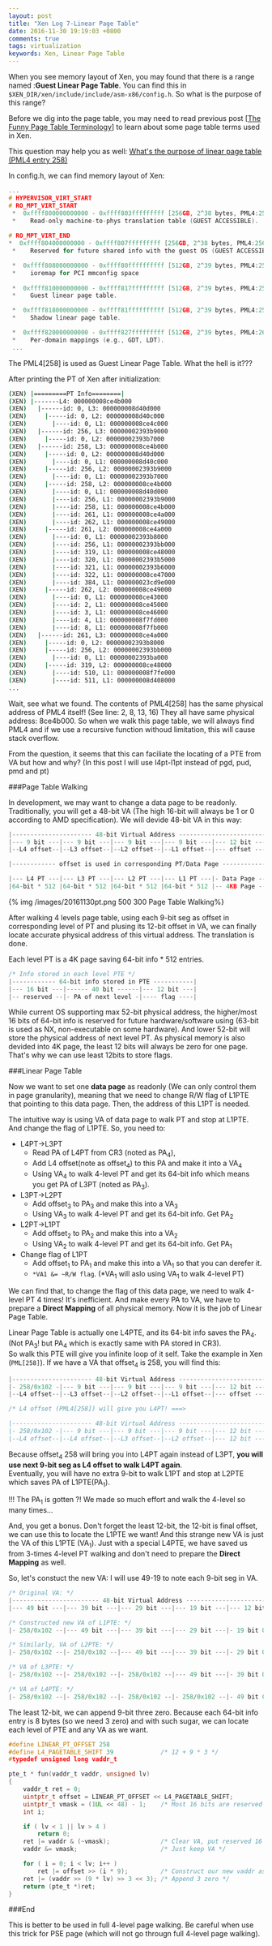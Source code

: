 ```yaml
---
layout: post
title: "Xen Log 7-Linear Page Table"
date: 2016-11-30 19:19:03 +0800
comments: true
tags: virtualization
keywords: Xen, Linear Page Table
---
```

When you see memory layout of Xen, you may found that there is a range named :**Guest Linear Page Table**. You can find this in `$XEN_DIR/xen/include/include/asm-x86/config.h`.
So what is the purpose of this range?

Before we dig into the page table, you may need to read previous post [[The Funny Page Table Terminology](http://silentming.net/blog/2016/11/30/funny-page-table-terminology/)] to learn about some page table terms used in Xen.

This question may help you as well: [What's the purpose of linear page table (PML4 entry 258)](http://old-list-archives.xenproject.org/archives/html/xen-devel/2008-03/msg01021.html)
<!--more-->

In config.h, we can find memory layout of Xen:

```c config.h
...
# HYPERVISOR_VIRT_START
# RO_MPT_VIRT_START
 *  0xffff800000000000 - 0xffff803fffffffff [256GB, 2^38 bytes, PML4:256]
 *    Read-only machine-to-phys translation table (GUEST ACCESSIBLE).
 
# RO_MPT_VIRT_END
*  0xffff804000000000 - 0xffff807fffffffff [256GB, 2^38 bytes, PML4:256]
 *    Reserved for future shared info with the guest OS (GUEST ACCESSIBLE).

 *  0xffff808000000000 - 0xffff80ffffffffff [512GB, 2^39 bytes, PML4:257]
 *    ioremap for PCI mmconfig space
 
 *  0xffff810000000000 - 0xffff817fffffffff [512GB, 2^39 bytes, PML4:258]
 *    Guest linear page table.

 *  0xffff818000000000 - 0xffff81ffffffffff [512GB, 2^39 bytes, PML4:259]
 *    Shadow linear page table.

 *  0xffff820000000000 - 0xffff827fffffffff [512GB, 2^39 bytes, PML4:260]
 *    Per-domain mappings (e.g., GDT, LDT).
 ...
```

The PML4[258] is used as Guest Linear Page Table. What the hell is it???

After printing the PT of Xen after initialization:

```sh
(XEN) |=========PT Info========|
(XEN) |-------L4: 000000008ce4b000
(XEN)   |------id: 0, L3: 000000008d40d000
(XEN)     |-----id: 0, L2: 000000008d40c000
(XEN)       |----id: 0, L1: 000000008ce4c000
(XEN)   |------id: 256, L3: 00000002393b9000
(XEN)     |-----id: 0, L2: 00000002393b7000
(XEN)   |------id: 258, L3: 000000008ce4b000
(XEN)     |-----id: 0, L2: 000000008d40d000
(XEN)       |----id: 0, L1: 000000008d40c000
(XEN)     |-----id: 256, L2: 00000002393b9000
(XEN)       |----id: 0, L1: 00000002393b7000
(XEN)     |-----id: 258, L2: 000000008ce4b000
(XEN)       |----id: 0, L1: 000000008d40d000
(XEN)       |----id: 256, L1: 00000002393b9000
(XEN)       |----id: 258, L1: 000000008ce4b000
(XEN)       |----id: 261, L1: 000000008ce4a000
(XEN)       |----id: 262, L1: 000000008ce49000
(XEN)     |-----id: 261, L2: 000000008ce4a000
(XEN)       |----id: 0, L1: 00000002393b8000
(XEN)       |----id: 256, L1: 00000002393bb000
(XEN)       |----id: 319, L1: 000000008ce48000
(XEN)       |----id: 320, L1: 00000002393b5000
(XEN)       |----id: 321, L1: 00000002393b6000
(XEN)       |----id: 322, L1: 000000008ce47000
(XEN)       |----id: 384, L1: 000000023cd9e000
(XEN)     |-----id: 262, L2: 000000008ce49000
(XEN)       |----id: 0, L1: 000000008ce43000
(XEN)       |----id: 2, L1: 000000008ce45000
(XEN)       |----id: 3, L1: 000000008ce46000
(XEN)       |----id: 4, L1: 000000008f7fd000
(XEN)       |----id: 8, L1: 000000008f7fb000
(XEN)   |------id: 261, L3: 000000008ce4a000
(XEN)     |-----id: 0, L2: 00000002393b8000
(XEN)     |-----id: 256, L2: 00000002393bb000
(XEN)       |----id: 0, L1: 00000002393ba000
(XEN)     |-----id: 319, L2: 000000008ce48000
(XEN)       |----id: 510, L1: 000000008f7fe000
(XEN)       |----id: 511, L1: 000000008d408000
...
```

Wait, see what we found. The contents of PML4[258] has the same physical address of PML4 itself! (See line: 2, 8, 13, 16) They all have same physical address: 8ce4b000. So when we walk this page table, we will always find PML4 and if we use a recursive function withoud limitation, this will cause stack overflow.

From the question, it seems that this can faciliate the locating of a PTE from VA but how and why? (In this post I will use l4pt-l1pt instead of pgd, pud, pmd and pt)

###Page Table Walking

In development, we may want to change a data page to be readonly. Traditionally, you will get a 48-bit VA (The high 16-bit will always be 1 or 0 according to AMD specification).
We will devide 48-bit VA in this way:

```c
|---------------------- 48-bit Virtual Address ------------------------|
|--- 9 bit ---|--- 9 bit ---|--- 9 bit ---|--- 9 bit ---|--- 12 bit ---|
|--L4 offset--|--L3 offset--|--L2 offset--|--L1 offset--|--- offset ---|

|------------ offset is used in corresponding PT/Data Page ------------|

|--- L4 PT ---|--- L3 PT ---|--- L2 PT ---|--- L1 PT ---|- Data Page --|
|64-bit * 512 |64-bit * 512 |64-bit * 512 |64-bit * 512 |-- 4KB Page --|
```

{% img /images/20161130pt.png 500 300 Page Table Walking%}

After walking 4 levels page table, using each 9-bit seg as offset in corresponding level of PT and plusing its 12-bit offset in VA, we can finally locate accurate physical address of this virtual address. The translation is done.

Each level PT is a 4K page saving 64-bit info \* 512 entries. 

```c
/* Info stored in each level PTE */
|------------ 64-bit info stored in PTE -----------|
|--- 16 bit ---|------ 40 bit ------|--- 12 bit ---|
|-- reserved --|- PA of next level -|---- flag ----|
```

While current OS supporting max 52-bit physical address, the higher/most 16 bits of 64-bit info is reserved for future hardware/software using (63-bit is used as NX, non-executable on some hardware). And lower 52-bit will store the physical address of next level PT. As physical memory is also devided into 4K page, the least 12 bits will always be zero for one page. That's why we can use least 12bits to store flags.

###Linear Page Table

Now we want to set one **data page** as readonly (We can only control them in page granularity), meaning that we need to change R/W flag of L1PTE that pointing to this data page. Then, the address of this L1PT is needed.

The intuitive way is using VA of data page to walk PT and stop at L1PTE. And change the flag of L1PTE. So, you need to:

* L4PT-\>L3PT
   * Read PA of L4PT from CR3 (noted as PA<sub>4</sub>), 
   * Add L4 offset(note as offset<sub>4</sub>) to this PA and make it into a VA<sub>4</sub>
   * Using VA<sub>4</sub> to walk 4-level PT and get its 64-bit info which means you get PA of L3PT (noted as PA<sub>3</sub>).
* L3PT-\>L2PT
   * Add offset<sub>3</sub> to PA<sub>3</sub> and make this into a VA<sub>3</sub> 
   * Using VA<sub>3</sub> to walk 4-level PT and get its 64-bit info. Get PA<sub>2</sub>
* L2PT-\>L1PT
   * Add offset<sub>2</sub> to PA<sub>2</sub> and make this into a VA<sub>2</sub> 
   * Using VA<sub>2</sub> to walk 4-level PT and get its 64-bit info. Get PA<sub>1</sub>
* Change flag of L1PT
   * Add offset<sub>1</sub> to PA<sub>1</sub> and make this into a VA<sub>1</sub> so that you can derefer it.
   * `*VA1 &= ~R/W flag`. (\*VA<sub>1</sub> will aslo using VA<sub>1</sub> to walk 4-level PT)

We can find that, to change the flag of this data page, we need to walk 4-level PT 4 times! It's inefficient. And make every PA to VA, we have to prepare a **Direct Mapping** of all physical memory. Now it is the job of Linear Page Table.

Linear Page Table is actually one L4PTE, and its 64-bit info saves the PA<sub>4</sub>. (Not PA<sub>3</sub>! but PA<sub>4</sub> which is exactly same with PA stored in CR3).<br>
So walk this PTE will give you infinite loop of it self. Take the example in Xen (`PML[258]`). If we have a VA that offset<sub>4</sub> is 258, you will find this:

```c
|---------------------- 48-bit Virtual Address ------------------------|
|- 258/0x102 -|--- 9 bit ---|--- 9 bit ---|--- 9 bit ---|--- 12 bit ---|
|--L4 offset--|--L3 offset--|--L2 offset--|--L1 offset--|--- offset ---|

/* L4 offset (PML4[258]) will give you L4PT! ===>

|---------------------- 48-bit Virtual Address ------------------------|
|- 258/0x102 -|--- 9 bit ---|--- 9 bit ---|--- 9 bit ---|--- 12 bit ---|
|--L4 offset--|--L4 offset--|--L3 offset--|--L2 offset--|--- 12 bit ---|
```

Because offset<sub>4</sub> 258 will bring you into L4PT again instead of L3PT, **you will use next 9-bit seg as L4 offset to walk L4PT again**. <br>
Eventually, you will have no extra 9-bit to walk L1PT and stop at L2PTE which saves PA of L1PTE(PA<sub>1</sub>).

!!! The PA<sub>1</sub> is gotten ?! We made so much effort and walk the 4-level so many times...

And, you get a bonus. Don't forget the least 12-bit, the 12-bit is final offset, we can use this to locate the L1PTE we want! And this strange new VA is just the VA of this L1PTE (VA<sub>1</sub>). Just with a special L4PTE, we have saved us from 3-times 4-level PT walking and don't need to prepare the **Direct Mapping** as well.

So, let's constuct the new VA: I will use 49-19 to note each 9-bit seg in VA.

```c
/* Original VA: */
|------------------------ 48-bit Virtual Address --------------------------|
|--- 49 bit ---|--- 39 bit ---|--- 29 bit ---|--- 19 bit ---|--- 12 bit ---|

/* Constructed new VA of L1PTE: */
|- 258/0x102 --|--- 49 bit ---|--- 39 bit ---|--- 29 bit ---|- 19 bit 000 -|

/* Similarly, VA of L2PTE: */
|- 258/0x102 --|- 258/0x102 --|--- 49 bit ---|--- 39 bit ---|- 29 bit 000 -|

/* VA of L3PTE: */
|- 258/0x102 --|- 258/0x102 --|- 258/0x102 --|--- 49 bit ---|- 39 bit 000 -|

/* VA of L4PTE: */
|- 258/0x102 --|- 258/0x102 --|- 258/0x102 --|- 258/0x102 --|- 49 bit 000 -|
```

The least 12-bit, we can append 9-bit three zero. Because each 64-bit info entry is 8 bytes (so we need 3 zero) and with such sugar, we can locate each level of PTE and any VA as we want.

```c An Implementation
#define LINEAR_PT_OFFSET 258
#define L4_PAGETABLE_SHIFT 39             /* 12 + 9 * 3 */
#typedef unsigned long vaddr_t

pte_t * fun(vaddr_t vaddr, unsigned lv)
{
    vaddr_t ret = 0;
    uintptr_t offset = LINEAR_PT_OFFSET << L4_PAGETABLE_SHIFT; 
    uintptr_t vmask = (1UL << 48) - 1;    /* Most 16 bits are reserved */
    int i;

    if ( lv < 1 || lv > 4 )
        return 0;
    ret |= vaddr & (~vmask);              /* Clear VA, put reserved 16 bits */
    vaddr &= vmask;                       /* Just keep VA */

    for ( i = 0; i < lv; i++ )
        ret |= offset >> (i * 9);         /* Construct our new vaddr as above */
    ret |= (vaddr >> (9 * lv) >> 3 << 3); /* Append 3 zero */
    return (pte_t *)ret;
}
```

###End

This is better to be used in full 4-level page walking. Be careful when use this trick for PSE page (which will not go througn full 4-level page walking). 
